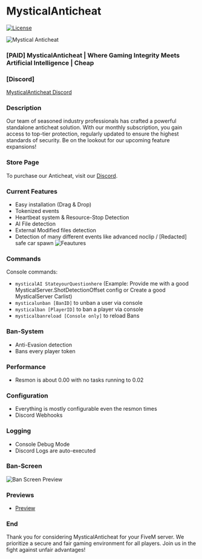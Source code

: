# MysticalAnticheat

[![License](https://img.shields.io/badge/License-MysticalAILicense-brightgreen)](https://github.com/Mystic212/MysticalAnticheat/blob/main/LICENSE)

![Mystical Anticheat](https://media.discordapp.net/attachments/1156839011265036339/1164525825266286643/Group_1.png?ex=65438830&is=65311330&hm=662a2e922f26bdd2a170ff18e18df0e5d2b98d2ff177ae4b7e2562b27a176b92&=&width=1155&height=676)
### [PAID] MysticalAnticheat | Where Gaming Integrity Meets Artificial Intelligence | Cheap

### [Discord]
[MysticalAnticheat Discord](https://discord.gg/2YXvTYkdTM)

### Description
Our team of seasoned industry professionals has crafted a powerful standalone anticheat solution. With our monthly subscription, you gain access to top-tier protection, regularly updated to ensure the highest standards of security. Be on the lookout for our upcoming feature expansions!

### Store Page
To purchase our Anticheat, visit our [Discord](https://discord.gg/2YXvTYkdTM).

### Current Features
- Easy installation (Drag & Drop)
- Tokenized events
- Heartbeat system & Resource-Stop Detection
- AI File detection
- External Modified files detection
- Detection of many different events like advanced noclip / [Redacted] safe car spawn
![Feautures](https://media.discordapp.net/attachments/1154413328328831036/1164556950923657216/205290a965abe8b13986ddcb959e9fac2b61f01a.png?ex=6543a52d&is=6531302d&hm=7c946b1df811284b24503c573908ac14edd872818bbb894167bc7d2796c00c07&=&width=1253&height=676)

### Commands
Console commands:
- `mysticalAI StateyourQuestionhere` (Example: Provide me with a good MysticalServer.ShotDetectionOffset config or Create a good MysticalServer Carlist)
- `mysticalunban [BanID]` to unban a user via console
- `mysticalban [PlayerID]` to ban a player via console
- `mysticalbanreload [Console only]` to reload Bans

### Ban-System
- Anti-Evasion detection
- Bans every player token

### Performance
- Resmon is about 0.00 with no tasks running to 0.02

### Configuration
- Everything is mostly configurable even the resmon times
- Discord Webhooks

### Logging
- Console Debug Mode
- Discord Logs are auto-executed

### Ban-Screen
![Ban Screen Preview](https://media.discordapp.net/attachments/1156839011265036339/1164286621378683020/image_7.png?ex=6542a969&is=65303469&hm=f31abf0eadedfbb75643397d37e34ecc1915e5fec88a0f15e53a6adb0ecdf49b&=)

### Previews
- [Preview](https://youtu.be/AyJ1agXbA0g?si=ho1JdxiFPATtddR4)

### End
Thank you for considering MysticalAnticheat for your FiveM server. We prioritize a secure and fair gaming environment for all players. Join us in the fight against unfair advantages!

